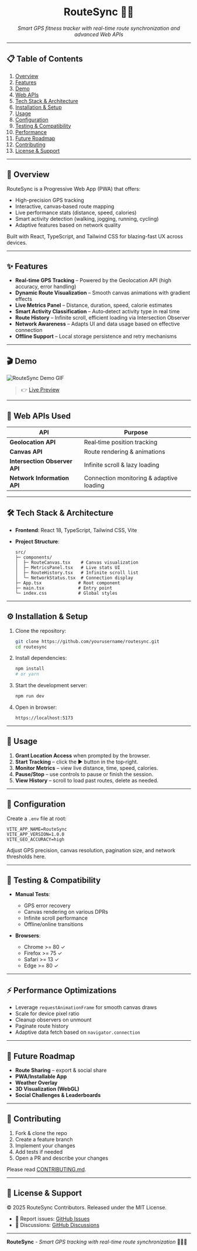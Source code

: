 <!-- Ensure this file is named `README.md` in your repo root for GitHub to render it automatically -->

<p align="center">
  <h1 align="center">RouteSync 🏃‍♂️</h1>
  <p align="center"><em>Smart GPS fitness tracker with real-time route synchronization and advanced Web APIs</em></p>
</p>

---

## 📋 Table of Contents

1. [Overview](#overview)
2. [Features](#features)
3. [Demo](#demo)
4. [Web APIs](#web-apis-used)
5. [Tech Stack & Architecture](#tech-stack--architecture)
6. [Installation & Setup](#installation--setup)
7. [Usage](#usage)
8. [Configuration](#configuration)
9. [Testing & Compatibility](#testing--compatibility)
10. [Performance](#performance-optimizations)
11. [Future Roadmap](#future-roadmap)
12. [Contributing](#contributing)
13. [License & Support](#license--support)

---

## 🏁 Overview

RouteSync is a Progressive Web App (PWA) that offers:

* High-precision GPS tracking
* Interactive, canvas‑based route mapping
* Live performance stats (distance, speed, calories)
* Smart activity detection (walking, jogging, running, cycling)
* Adaptive features based on network quality

Built with React, TypeScript, and Tailwind CSS for blazing-fast UX across devices.

---

## ✨ Features

* **Real‑time GPS Tracking** – Powered by the Geolocation API (high accuracy, error handling)
* **Dynamic Route Visualization** – Smooth canvas animations with gradient effects
* **Live Metrics Panel** – Distance, duration, speed, calorie estimates
* **Smart Activity Classification** – Auto‑detect activity type in real time
* **Route History** – Infinite scroll, efficient loading via Intersection Observer
* **Network Awareness** – Adapts UI and data usage based on effective connection
* **Offline Support** – Local storage persistence and retry mechanisms

---

## 🎬 Demo

![RouteSync Demo GIF](https://route-sync-sooty.vercel.app/demo.gif)

> 👉 [Live Preview](https://route-sync-sooty.vercel.app)

---

## 🔌 Web APIs Used

| API                           | Purpose                                  |
| ----------------------------- | ---------------------------------------- |
| **Geolocation API**           | Real‑time position tracking              |
| **Canvas API**                | Route rendering & animations             |
| **Intersection Observer API** | Infinite scroll & lazy loading           |
| **Network Information API**   | Connection monitoring & adaptive loading |

---

## 🛠️ Tech Stack & Architecture

* **Frontend**: React 18, TypeScript, Tailwind CSS, Vite
* **Project Structure**:

  ```
  src/
  ├─ components/
  │  ├─ RouteCanvas.tsx    # Canvas visualization
  │  ├─ MetricsPanel.tsx   # Live stats UI
  │  ├─ RouteHistory.tsx   # Infinite scroll list
  │  └─ NetworkStatus.tsx  # Connection display
  ├─ App.tsx              # Root component
  ├─ main.tsx             # Entry point
  └─ index.css            # Global styles
  ```

---

## ⚙️ Installation & Setup

1. Clone the repository:

   ```bash
   git clone https://github.com/yourusername/routesync.git
   cd routesync
   ```
2. Install dependencies:

   ```bash
   npm install
   # or yarn
   ```
3. Start the development server:

   ```bash
   npm run dev
   ```
4. Open in browser:

   ```
   https://localhost:5173
   ```

---

## 🚀 Usage

1. **Grant Location Access** when prompted by the browser.
2. **Start Tracking** – click the ▶️ button in the top‑right.
3. **Monitor Metrics** – view live distance, time, speed, calories.
4. **Pause/Stop** – use controls to pause or finish the session.
5. **View History** – scroll to load past routes, delete as needed.

---

## 🔧 Configuration

Create a `.env` file at root:

```env
VITE_APP_NAME=RouteSync
VITE_APP_VERSION=1.0.0
VITE_GEO_ACCURACY=high
```

Adjust GPS precision, canvas resolution, pagination size, and network thresholds here.

---

## 🧪 Testing & Compatibility

* **Manual Tests**:

  * GPS error recovery
  * Canvas rendering on various DPRs
  * Infinite scroll performance
  * Offline/online transitions

* **Browsers**:

  * Chrome >= 80 ✓
  * Firefox >= 75 ✓
  * Safari >= 13 ✓
  * Edge >= 80 ✓

---

## ⚡ Performance Optimizations

* Leverage `requestAnimationFrame` for smooth canvas draws
* Scale for device pixel ratio
* Cleanup observers on unmount
* Paginate route history
* Adaptive data fetch based on `navigator.connection`

---

## 🔭 Future Roadmap

* **Route Sharing** – export & social share
* **PWA/Installable App**
* **Weather Overlay**
* **3D Visualization (WebGL)**
* **Social Challenges & Leaderboards**

---

## 🤝 Contributing

1. Fork & clone the repo
2. Create a feature branch
3. Implement your changes
4. Add tests if needed
5. Open a PR and describe your changes

Please read [CONTRIBUTING.md](CONTRIBUTING.md).

---

## 📄 License & Support

© 2025 RouteSync Contributors. Released under the MIT License.

* 🐛 Report issues: [GitHub Issues](https://github.com/yourusername/routesync/issues)
* 💬 Discussions: [GitHub Discussions](https://github.com/yourusername/routesync/discussions)

---

**RouteSync** - *Smart GPS tracking with real-time route synchronization* 🏃‍♂️✨
